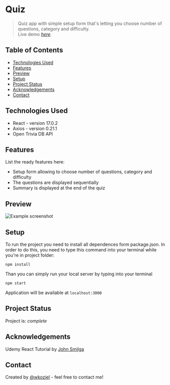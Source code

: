 # Quiz 
> Quiz app with simple setup form that's letting you choose number of questions, category and difficulty. <br>
> Live demo [_here_](https://wkoziel-quiz-app.netlify.app/).

## Table of Contents
* [Technologies Used](#technologies-used)
* [Features](#features)
* [Preview](#Preview)
* [Setup](#setup)
* [Project Status](#project-status)
* [Acknowledgements](#acknowledgements)
* [Contact](#contact)

## Technologies Used
- React - version 17.0.2
- Axios - version 0.21.1
- Open Trivia DB API


## Features
List the ready features here:
- Setup form allowing to choose number of questions, category and difficulty
- The questions are displayed sequentially
- Summary is displayed at the end of the quiz


## Preview
![Example screenshot](https://user-images.githubusercontent.com/44378819/131255792-b73b6e36-0d94-4248-9e95-ede34ec6fdd7.gif)


## Setup
To run the project you need to install all dependences form package.json. In order to do this, you need to type this command into your terminal while you're in project folder:
```
npm install
```
Than you can simply run your local server by typing into your terminal
```
npm start
```
Application will be available at `localhost:3000`

## Project Status
Project is: _complete_ 

## Acknowledgements
Udemy React Tutorial by [John Smilga](https://www.udemy.com/user/janis-smilga-3/)

## Contact
Created by [@wkoziel](https://github.com/wkoziel/) - feel free to contact me!
